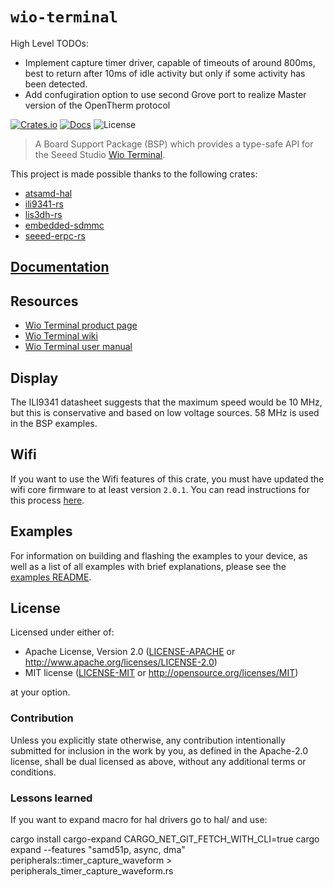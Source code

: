 # `wio-terminal`

High Level TODOs:

- Implement capture timer driver, capable of timeouts of around 800ms, best to return after 10ms of idle activity but only if some activity has been detected.
- Add confugiration option to use second Grove port to realize Master version of the OpenTherm protocol

[![Crates.io](https://img.shields.io/crates/v/wio-terminal.svg)](https://crates.io/crates/wio-terminal)
[![Docs](https://docs.rs/wio-terminal/badge.svg)](https://docs.rs/wio-terminal/)
![License](https://img.shields.io/badge/License-MIT%20OR%20Apache--2.0-blue)

> A Board Support Package (BSP) which provides a type-safe API for the Seeed Studio [Wio Terminal](https://www.seeedstudio.com/Wio-Terminal-p-4509.html).

This project is made possible thanks to the following crates:

- [atsamd-hal](https://github.com/atsamd-rs/atsamd)
- [ili9341-rs](https://github.com/yuri91/ili9341-rs)
- [lis3dh-rs](https://github.com/BenBergman/lis3dh-rs)
- [embedded-sdmmc](https://github.com/rust-embedded-community/embedded-sdmmc-rs)
- [seeed-erpc-rs](https://github.com/twitchyliquid64/seeed-erpc-rs)

## [Documentation]

[Documentation]: https://docs.rs/wio-terminal/

## Resources

- [Wio Terminal product page](https://www.seeedstudio.com/Wio-Terminal-p-4509.html)
- [Wio Terminal wiki](https://wiki.seeedstudio.com/Wio-Terminal-Getting-Started/)
- [Wio Terminal user manual](https://files.seeedstudio.com/wiki/Wio-Terminal/res/Wio-Terminal-User-Manual.pdf)

## Display

The ILI9341 datasheet suggests that the maximum speed would be 10 MHz, but
this is conservative and based on low voltage sources.  58 MHz is used in the BSP examples.

## Wifi

If you want to use the Wifi features of this crate, you must have updated the wifi core firmware to at least version `2.0.1`. You
can read instructions for this process [here](https://wiki.seeedstudio.com/Wio-Terminal-Network-Overview/).

## Examples

For information on building and flashing the examples to your device, as well as a list of all examples with brief explanations, please see the [examples README](examples/README.md).

## License

Licensed under either of:

- Apache License, Version 2.0 ([LICENSE-APACHE](LICENSE-APACHE) or
  <http://www.apache.org/licenses/LICENSE-2.0>)
- MIT license ([LICENSE-MIT](LICENSE-MIT) or <http://opensource.org/licenses/MIT>)

at your option.

### Contribution

Unless you explicitly state otherwise, any contribution intentionally submitted for inclusion in
the work by you, as defined in the Apache-2.0 license, shall be dual licensed as above, without
any additional terms or conditions.

### Lessons learned

If you want to expand macro for hal drivers go to hal/ and use:

cargo install cargo-expand
CARGO_NET_GIT_FETCH_WITH_CLI=true cargo expand --features "samd51p, async, dma" peripherals::timer_capture_waveform > peripherals_timer_capture_waveform.rs
